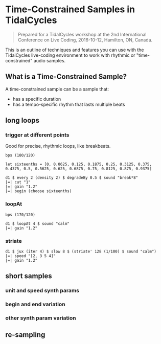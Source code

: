Time-Constrained Samples in TidalCycles
=======================================

> Prepared for a TidalCycles workshop at the 2nd International Conference on
> Live Coding, 2016-10-12, Hamilton, ON, Canada.

This is an outline of techniques and features you can use with the TidalCycles
live-coding environment to work with rhythmic or "time-constrained" audio
samples.

## What is a Time-Constrained Sample?

A time-constrained sample can be a sample that:

- has a specific duration
- has a tempo-specific rhythm that lasts multiple beats

## long loops  

### trigger at different points

Good for precise, rhythmic loops, like breakbeats.

```
bps (180/120)

let sixteenths = [0, 0.0625, 0.125, 0.1875, 0.25, 0.3125, 0.375, 0.4375, 0.5, 0.5625, 0.625, 0.6875, 0.75, 0.8125, 0.875, 0.9375]

d1 $ every 2 (density 2) $ degradeBy 0.5 $ sound "break*8"
|=| cut "1"
|=| gain "1.2"
|=| begin (choose sixteenths)
```

### loopAt

```
bps (170/120)

d1 $ loopAt 4 $ sound "calm"
|=| gain "1.2"
```

### striate

```
d1 $ jux (iter 4) $ slow 8 $ (striate' 128 (1/100) $ sound "calm")
|=| speed "[2, 3 5 4]"
|=| gain "1.2"
```



## short samples

### unit and speed synth params

### begin and end variation

### other synth param variation

## re-sampling
